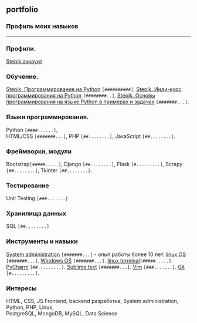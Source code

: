 ## portfolio
### Профиль моих навыков
-----------------------
### Профили.
[Stepik аккаунт](https://stepik.org/users/242248235)

### Обучение.
[Stepik. Программирование на Python](https://stepik.org/course/67) `[##########]`,
[Stepik. Инди-курс программирования на Python](https://stepik.org/course/63085) `[########..]`,
[Stepik. Основы программирования на языке Python в примерах и задачах](https://stepik.org/course/58638) `[#######...]`.


### Языки программирования.
Python     `[####......]`,    
HTML/CSS   `[#######...]`, 
PHP        `[##........]`,
JavaScript `[##........]`.


### Фреймворки, модули
Bootstrap`[#####.....]`,
Django   `[##........]`,
Flask    `[#.........]`,
Scrapy   `[##........]`,
Tkinter  `[##........]`.

### Тестирование
Unit Testing `[###.......]`  

### Хранилища данных
SQL `[##........]`  


### Инструменты и навыки
[System administration](https://en.wikipedia.org/wiki/System_administrator) `[#######...]` - опыт работы более 10 лет.
[linux OS](https://www.linux.org) `[#######...]`.
[Windows OS](www.microsoft.com/) `[#######...]`.
[linux terminal](https://ubuntu.com/tutorials/command-line-for-beginners)`[#####.....]`.
[PyCharm](https://www.jetbrains.com/pycharm) `[##.........]`.
[Sublime text](https://www.sublimetext.com) `[#######...]`.
[Vim](https://www.vim.org) `[###.......]`.
[Git](https://git-scm.com) `[#.........]`.  


### Интересы 
HTML, CSS, JS
Frontend, backend разработка,
System administration,
Python, PHP,
Linux,  
PostgreSQL, MongoDB, MySQL, 
Data Science
